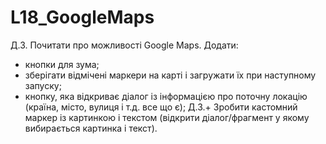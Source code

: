 # L18_GoogleMaps
Д.З. Почитати про можливості Google Maps. Додати:
- кнопки для зума;
- зберігати відмічені маркери на карті і загружати їх при наступному запуску;
- кнопку, яка відкриває діалог із інформацією про поточну локацію (країна, місто, вулиця і т.д. все що є);
Д.З.+  Зробити кастомний маркер із картинкою і текстом (відкрити діалог/фрагмент у якому вибирається картинка і текст).
